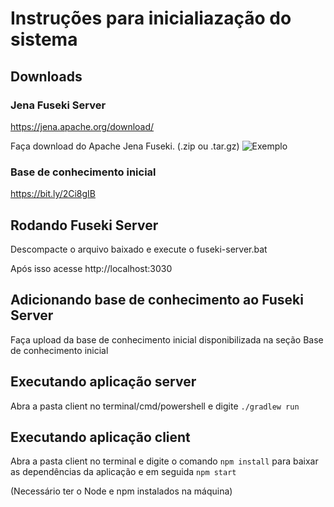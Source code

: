 # Instruções para inicialiazação do sistema

## Downloads

### Jena Fuseki Server

https://jena.apache.org/download/

Faça download do Apache Jena Fuseki. (.zip ou .tar.gz)
![Exemplo](https://bit.ly/3hzhn7Q)

### Base de conhecimento inicial


https://bit.ly/2Ci8gIB

## Rodando Fuseki Server

Descompacte o arquivo baixado e execute o fuseki-server.bat

Após isso acesse http://localhost:3030


## Adicionando base de conhecimento ao Fuseki Server

Faça upload da base de conhecimento inicial disponibilizada na seção Base de conhecimento inicial

## Executando aplicação server

Abra a pasta client no terminal/cmd/powershell e digite ```./gradlew run```

## Executando aplicação client

Abra a pasta client no terminal e digite o comando ```npm install``` para baixar as dependências da aplicação e em seguida ```npm start``` 

(Necessário ter o Node e npm instalados na máquina)
